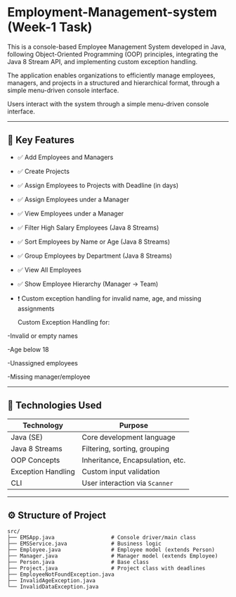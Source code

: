 # Employment-Management-system (Week-1 Task) 
This is a console-based Employee Management System developed in Java, following Object-Oriented Programming (OOP) principles, integrating the Java 8 Stream API, and implementing custom exception handling.

The application enables organizations to efficiently manage employees, managers, and projects in a structured and hierarchical format, through a simple menu-driven console interface.


Users interact with the system through a simple menu-driven console interface.

---

## 🧠 Key Features

- ✅ Add Employees and Managers
- ✅ Create Projects
- ✅ Assign Employees to Projects with Deadline (in days)
- ✅ Assign Employees under a Manager
- ✅ View Employees under a Manager
- ✅ Filter High Salary Employees (Java 8 Streams)
- ✅ Sort Employees by Name or Age (Java 8 Streams)
- ✅ Group Employees by Department (Java 8 Streams)
- ✅ View All Employees
- ✅ Show Employee Hierarchy (Manager → Team)
- ❗ Custom exception handling for invalid name, age, and missing assignments

  Custom Exception Handling for:

-Invalid or empty names

-Age below 18

-Unassigned employees

-Missing manager/employee



---

## 🧱 Technologies Used

| Technology     | Purpose                          |
|----------------|----------------------------------|
| Java (SE)      | Core development language        |
| Java 8 Streams | Filtering, sorting, grouping     |
| OOP Concepts   | Inheritance, Encapsulation, etc. |
| Exception Handling | Custom input validation     |
| CLI            | User interaction via `Scanner`   |

---

## ⚙️ Structure of Project

```plaintext
src/
├── EMSApp.java                  # Console driver/main class
├── EMSService.java              # Business logic
├── Employee.java                # Employee model (extends Person)
├── Manager.java                 # Manager model (extends Employee)
├── Person.java                  # Base class
├── Project.java                 # Project class with deadlines
├── EmployeeNotFoundException.java
├── InvalidAgeException.java
└── InvalidDataException.java
